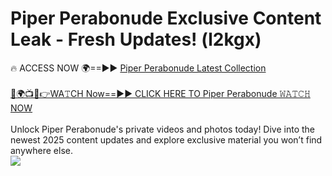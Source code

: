 # Piper Perabonude Exclusive Content Leak - Fresh Updates! (l2kgx)

🔥 ACCESS NOW 🌍==►► <a href="https://tinyurl.com/yc657z5k" rel="nofollow">Piper Perabonude Latest Collection</a>
<br><br>
[🔴🌍📺📱👉WA𝚃CH Now==►► CLICK HERE TO Piper Perabonude 𝚆𝙰𝚃𝙲𝙷 NOW](https://tinyurl.com/yc657z5k)
<br><br>
Unlock Piper Perabonude's private videos and photos today! Dive into the newest 2025 content updates and explore exclusive material you won’t find anywhere else.
<br>
<a href="https://tinyurl.com/yc657z5k" rel="nofollow" data-target="animated-image.originalLink"><img src="https://camo.githubusercontent.com/8a4f000d20f83aca3bf7ec5f350d767afa0574a8a352519fd8cfa583a6f93a33/68747470733a2f2f692e696d6775722e636f6d2f644a486b345a712e676966" data-canonical-src="https://i.imgur.com/dJHk4Zq.gif" style="max-width: 100%; display: inline-block;" data-target="animated-image.originalImage"></a>
<br>
